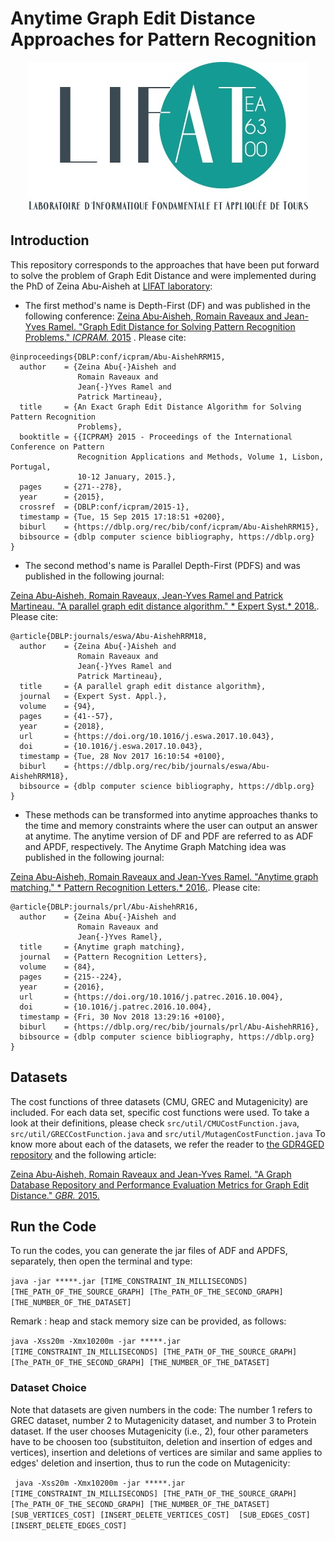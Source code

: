 # Anytime Graph Edit Distance Approaches for Pattern Recognition


<p align="center"> 
<img src="https://github.com/zeinaabuaisheh/Anytime_Graph_Edit_Distance/blob/master/logo-lifat.jpg">
</p>

## Introduction

This repository corresponds to the approaches that have been put forward to solve the problem of Graph Edit Distance and were implemented during the PhD of Zeina Abu-Aisheh at [LIFAT laboratory](https://lifat.univ-tours.fr/):

- The first method's name is Depth-First (DF) and was published in the following conference:
[Zeina Abu-Aisheh, Romain Raveaux and Jean-Yves Ramel. "Graph Edit Distance for Solving Pattern Recognition Problems." *ICPRAM.* 2015](http://www.rfai.li.univ-tours.fr/PagesPerso/zabuaisheh/documents/icpram.pdf)
. Please cite:
 
```
@inproceedings{DBLP:conf/icpram/Abu-AishehRRM15,
  author    = {Zeina Abu{-}Aisheh and
               Romain Raveaux and
               Jean{-}Yves Ramel and
               Patrick Martineau},
  title     = {An Exact Graph Edit Distance Algorithm for Solving Pattern Recognition
               Problems},
  booktitle = {{ICPRAM} 2015 - Proceedings of the International Conference on Pattern
               Recognition Applications and Methods, Volume 1, Lisbon, Portugal,
               10-12 January, 2015.},
  pages     = {271--278},
  year      = {2015},
  crossref  = {DBLP:conf/icpram/2015-1},
  timestamp = {Tue, 15 Sep 2015 17:18:51 +0200},
  biburl    = {https://dblp.org/rec/bib/conf/icpram/Abu-AishehRRM15},
  bibsource = {dblp computer science bibliography, https://dblp.org}
}
```

- The second method's name is Parallel Depth-First (PDFS) and was published in the following journal:

[Zeina Abu-Aisheh, Romain Raveaux, Jean-Yves Ramel and Patrick Martineau. "A parallel graph edit distance algorithm." * Expert Syst.* 2018.](http://www.rfai.li.univ-tours.fr/PagesPerso/zabuaisheh/documents/ESW2018-Zeina.pdf). Please cite: 

```
@article{DBLP:journals/eswa/Abu-AishehRRM18,
  author    = {Zeina Abu{-}Aisheh and
               Romain Raveaux and
               Jean{-}Yves Ramel and
               Patrick Martineau},
  title     = {A parallel graph edit distance algorithm},
  journal   = {Expert Syst. Appl.},
  volume    = {94},
  pages     = {41--57},
  year      = {2018},
  url       = {https://doi.org/10.1016/j.eswa.2017.10.043},
  doi       = {10.1016/j.eswa.2017.10.043},
  timestamp = {Tue, 28 Nov 2017 16:10:54 +0100},
  biburl    = {https://dblp.org/rec/bib/journals/eswa/Abu-AishehRRM18},
  bibsource = {dblp computer science bibliography, https://dblp.org}
}
```

- These methods can be transformed into anytime approaches thanks to the time and memory constraints where the user can output an answer at anytime. The anytime version of DF and PDF are referred to as ADF and APDF, respectively. The Anytime Graph Matching idea was published in the following journal:

[Zeina Abu-Aisheh, Romain Raveaux and Jean-Yves Ramel. "Anytime graph matching." * Pattern Recognition Letters.* 2016.](https://www.sciencedirect.com/science/article/abs/pii/S0167865516302690). Please cite: 
```
@article{DBLP:journals/prl/Abu-AishehRR16,
  author    = {Zeina Abu{-}Aisheh and
               Romain Raveaux and
               Jean{-}Yves Ramel},
  title     = {Anytime graph matching},
  journal   = {Pattern Recognition Letters},
  volume    = {84},
  pages     = {215--224},
  year      = {2016},
  url       = {https://doi.org/10.1016/j.patrec.2016.10.004},
  doi       = {10.1016/j.patrec.2016.10.004},
  timestamp = {Fri, 30 Nov 2018 13:29:16 +0100},
  biburl    = {https://dblp.org/rec/bib/journals/prl/Abu-AishehRR16},
  bibsource = {dblp computer science bibliography, https://dblp.org}
}
```




## Datasets

The cost functions of three datasets (CMU, GREC and Mutagenicity) are included. For each data set, specific cost functions were used.
To take a look at their definitions, please check ``` src/util/CMUCostFunction.java ```, ``` src/util/GRECCostFunction.java ``` and ``` src/util/MutagenCostFunction.java ```
To know more about each of the datasets, we refer the reader to [the GDR4GED repository](http://www.rfai.li.univ-tours.fr/PublicData/GDR4GED/home.html) and the following article:

[Zeina Abu-Aisheh, Romain Raveaux and Jean-Yves Ramel. "A Graph Database Repository and Performance Evaluation Metrics for Graph Edit Distance." *GBR.* 2015.](https://link.springer.com/chapter/10.1007/978-3-319-18224-7_14)



## Run the Code

To run the codes, you can generate the jar files of ADF and APDFS, separately, then open the terminal and type:


``` java -jar *****.jar [TIME_CONSTRAINT_IN_MILLISECONDS] [THE_PATH_OF_THE_SOURCE_GRAPH] [The_PATH_OF_THE_SECOND_GRAPH] [THE_NUMBER_OF_THE_DATASET] ```


  
Remark : heap and stack memory size can be provided, as follows:

 ``` java -Xss20m -Xmx10200m -jar *****.jar [TIME_CONSTRAINT_IN_MILLISECONDS] [THE_PATH_OF_THE_SOURCE_GRAPH] [The_PATH_OF_THE_SECOND_GRAPH] [THE_NUMBER_OF_THE_DATASET] ```


### Dataset Choice

Note that datasets are given numbers in the code: The number 1 refers to GREC dataset, number 2 to Mutagenicity dataset, and number 3 to Protein dataset.
If the user chooses Mutagenicity (i.e., 2), four other parameters have to be choosen too (substituiton, deletion and insertion of edges and vertices), insertion and deletions of vertices are similar and same applies to edges' deletion and insertion, thus to run the code on Mutagenicity:

 ``` java -Xss20m -Xmx10200m -jar *****.jar [TIME_CONSTRAINT_IN_MILLISECONDS] [THE_PATH_OF_THE_SOURCE_GRAPH] [The_PATH_OF_THE_SECOND_GRAPH] [THE_NUMBER_OF_THE_DATASET] [SUB_VERTICES_COST] [INSERT_DELETE_VERTICES_COST]  [SUB_EDGES_COST] [INSERT_DELETE_EDGES_COST]```
 


